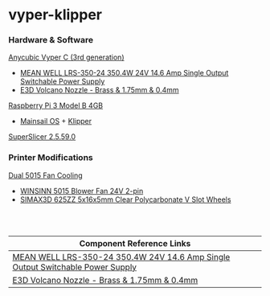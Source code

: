 # vyper-klipper

### Hardware & Software
[Anycubic Vyper C (3rd generation)](https://www.anycubic.com/products/anycubic-vyper)<br />
 - [MEAN WELL LRS-350-24 350.4W 24V 14.6 Amp Single Output Switchable Power Supply](https://www.amazon.com/gp/product/B013ETVO12/ref=ppx_yo_dt_b_asin_title_o00_s00?ie=UTF8&psc=1)<br />
 - [E3D Volcano Nozzle - Brass & 1.75mm & 0.4mm](https://www.amazon.com/gp/product/B0163TTOAI/ref=ppx_yo_dt_b_search_asin_title?ie=UTF8&psc=1)<br />

[Raspberry Pi 3 Model B 4GB](https://www.raspberrypi.com/products/raspberry-pi-3-model-b/)<br />
 - [Mainsail OS](https://docs.mainsail.xyz/) + [Klipper](https://www.klipper3d.org/)<br />

[SuperSlicer 2.5.59.0](https://github.com/supermerill/SuperSlicer)

### Printer Modifications<br />
[Dual 5015 Fan Cooling](https://www.thingiverse.com/thing:5201567)<br />
 - [WINSINN 5015 Blower Fan 24V 2-pin](https://www.amazon.com/gp/product/B07DB7DLMM/ref=ppx_yo_dt_b_asin_title_o06_s00?ie=UTF8&psc=1)<br />
 - [SIMAX3D 625ZZ 5x16x5mm Clear Polycarbonate V Slot Wheels](https://www.amazon.com/gp/product/B08L1Z87PZ/ref=ppx_yo_dt_b_asin_title_o03_s03?ie=UTF8&psc=1)<br />

&nbsp;<br />
&nbsp;<br />

| Component Reference Links   |
| -----------   |
| [MEAN WELL LRS-350-24 350.4W 24V 14.6 Amp Single Output Switchable Power Supply](https://www.meanwell.com/webapp/product/search.aspx?prod=LRS-350)   |
| [E3D Volcano Nozzle - Brass & 1.75mm & 0.4mm](https://e3d-online.com/products/volcano-nozzles)   |
